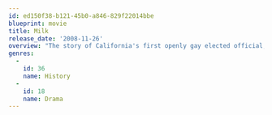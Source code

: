 ```yaml
---
id: ed150f38-b121-45b0-a846-829f22014bbe
blueprint: movie
title: Milk
release_date: '2008-11-26'
overview: "The story of California's first openly gay elected official, Harvey Milk, who  became an outspoken agent for change, seeking equal rights and opportunities for all. His great love for the city and its people brought him backing from young and old, straight and gay, alike – at a time when prejudice and violence against gays was openly accepted as the norm."
genres:
  -
    id: 36
    name: History
  -
    id: 18
    name: Drama
---
```

